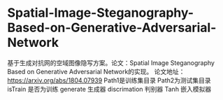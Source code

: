 # Spatial-Image-Steganography-Based-on-Generative-Adversarial-Network
基于生成对抗网的空域图像隐写方案。论文：Spatial Image Steganography Based on Generative Adversarial Network的实现。
论文地址：https://arxiv.org/abs/1804.07939
Path1是训练集目录
Path2为测试集目录
isTrain 是否为训练
generate 生成器
discrimation 判别器
Tanh 嵌入模拟器
